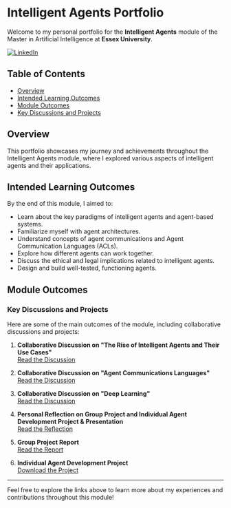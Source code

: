 # Intelligent Agents Portfolio

Welcome to my personal portfolio for the **Intelligent Agents** module of the Master in Artificial Intelligence at **Essex University**.

[![LinkedIn](https://img.shields.io/badge/LinkedIn-Connect-blue?style=for-the-badge&logo=linkedin)](https://www.linkedin.com/in/lisaduschek/)

## Table of Contents
- [Overview](#overview)
- [Intended Learning Outcomes](#intended-learning-outcomes)
- [Module Outcomes](#module-outcomes)
- [Key Discussions and Projects](#key-discussions-and-projects)

## Overview
This portfolio showcases my journey and achievements throughout the Intelligent Agents module, where I explored various aspects of intelligent agents and their applications.

## Intended Learning Outcomes
By the end of this module, I aimed to:
- Learn about the key paradigms of intelligent agents and agent-based systems.
- Familiarize myself with agent architectures.
- Understand concepts of agent communications and Agent Communication Languages (ACLs).
- Explore how different agents can work together.
- Discuss the ethical and legal implications related to intelligent agents.
- Design and build well-tested, functioning agents.

## Module Outcomes
### Key Discussions and Projects
Here are some of the main outcomes of the module, including collaborative discussions and projects:

1. **Collaborative Discussion on "The Rise of Intelligent Agents and Their Use Cases"**  
   [Read the Discussion](https://github.com/LisaDuschek/Essex_MScAI_IntelligentAgents_eportfolio-/blob/main/Intelligent%20Agents%20%E2%80%93%20group%20discussion%201-2.pdf)

2. **Collaborative Discussion on "Agent Communications Languages"**  
   [Read the Discussion](https://github.com/LisaDuschek/Essex_MScAI_IntelligentAgents_eportfolio-/blob/main/Intelligent%20Agents%20%E2%80%93%20group%20discussion%202.pdf)

3. **Collaborative Discussion on "Deep Learning"**  
   [Read the Discussion](https://github.com/LisaDuschek/Essex_MScAI_IntelligentAgents_eportfolio-/blob/main/Intelligent%20Agents%20%E2%80%93%20group%20discussion%203.pdf)

4. **Personal Reflection on Group Project and Individual Agent Development Project & Presentation**  
   [Read the Reflection](https://github.com/LisaDuschek/Essex_MScAI_IntelligentAgents_eportfolio-/blob/main/Reflective%20piece%20Lisa%20Duschek.pdf)

5. **Group Project Report**  
   [Read the Report](https://github.com/LisaDuschek/Essex_MScAI_IntelligentAgents_eportfolio-/blob/main/Intelligent%20Agents%20Group%20Project-1.pdf)

6. **Individual Agent Development Project**  
   [Download the Project](https://github.com/LisaDuschek/Essex_MScAI_IntelligentAgents_eportfolio-/blob/main/summarizer_agent_repo.zip)

---

Feel free to explore the links above to learn more about my experiences and contributions throughout this module!
